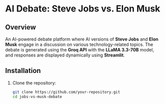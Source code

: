 # AI Debate: Steve Jobs vs. Elon Musk  

## Overview  
An AI-powered debate platform where AI versions of **Steve Jobs** and **Elon Musk** engage in a discussion on various technology-related topics. The debate is generated using the **Groq API** with the **LLaMA 3.3-70B** model, and responses are displayed dynamically using **Streamlit**. 

## Installation  
1. Clone the repository:  
   ```bash
   git clone https://github.com/your-repository.git
   cd jobs-vs-musk-debate
